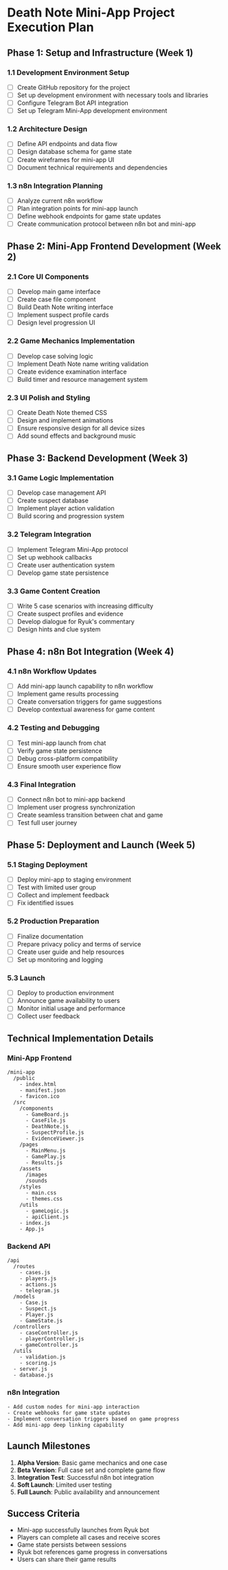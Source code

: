 # Death Note Mini-App Project Execution Plan

## Phase 1: Setup and Infrastructure (Week 1)

### 1.1 Development Environment Setup
- [ ] Create GitHub repository for the project
- [ ] Set up development environment with necessary tools and libraries
- [ ] Configure Telegram Bot API integration
- [ ] Set up Telegram Mini-App development environment

### 1.2 Architecture Design
- [ ] Define API endpoints and data flow
- [ ] Design database schema for game state
- [ ] Create wireframes for mini-app UI
- [ ] Document technical requirements and dependencies

### 1.3 n8n Integration Planning
- [ ] Analyze current n8n workflow
- [ ] Plan integration points for mini-app launch
- [ ] Define webhook endpoints for game state updates
- [ ] Create communication protocol between n8n bot and mini-app

## Phase 2: Mini-App Frontend Development (Week 2)

### 2.1 Core UI Components
- [ ] Develop main game interface
- [ ] Create case file component
- [ ] Build Death Note writing interface
- [ ] Implement suspect profile cards
- [ ] Design level progression UI

### 2.2 Game Mechanics Implementation
- [ ] Develop case solving logic
- [ ] Implement Death Note name writing validation
- [ ] Create evidence examination interface
- [ ] Build timer and resource management system

### 2.3 UI Polish and Styling
- [ ] Create Death Note themed CSS
- [ ] Design and implement animations
- [ ] Ensure responsive design for all device sizes
- [ ] Add sound effects and background music

## Phase 3: Backend Development (Week 3)

### 3.1 Game Logic Implementation
- [ ] Develop case management API
- [ ] Create suspect database
- [ ] Implement player action validation
- [ ] Build scoring and progression system

### 3.2 Telegram Integration
- [ ] Implement Telegram Mini-App protocol
- [ ] Set up webhook callbacks
- [ ] Create user authentication system
- [ ] Develop game state persistence

### 3.3 Game Content Creation
- [ ] Write 5 case scenarios with increasing difficulty
- [ ] Create suspect profiles and evidence
- [ ] Develop dialogue for Ryuk's commentary
- [ ] Design hints and clue system

## Phase 4: n8n Bot Integration (Week 4)

### 4.1 n8n Workflow Updates
- [ ] Add mini-app launch capability to n8n workflow
- [ ] Implement game results processing
- [ ] Create conversation triggers for game suggestions
- [ ] Develop contextual awareness for game content

### 4.2 Testing and Debugging
- [ ] Test mini-app launch from chat
- [ ] Verify game state persistence
- [ ] Debug cross-platform compatibility
- [ ] Ensure smooth user experience flow

### 4.3 Final Integration
- [ ] Connect n8n bot to mini-app backend
- [ ] Implement user progress synchronization
- [ ] Create seamless transition between chat and game
- [ ] Test full user journey

## Phase 5: Deployment and Launch (Week 5)

### 5.1 Staging Deployment
- [ ] Deploy mini-app to staging environment
- [ ] Test with limited user group
- [ ] Collect and implement feedback
- [ ] Fix identified issues

### 5.2 Production Preparation
- [ ] Finalize documentation
- [ ] Prepare privacy policy and terms of service
- [ ] Create user guide and help resources
- [ ] Set up monitoring and logging

### 5.3 Launch
- [ ] Deploy to production environment
- [ ] Announce game availability to users
- [ ] Monitor initial usage and performance
- [ ] Collect user feedback

## Technical Implementation Details

### Mini-App Frontend
```
/mini-app
  /public
    - index.html
    - manifest.json
    - favicon.ico
  /src
    /components
      - GameBoard.js
      - CaseFile.js
      - DeathNote.js
      - SuspectProfile.js
      - EvidenceViewer.js
    /pages
      - MainMenu.js
      - GamePlay.js
      - Results.js
    /assets
      /images
      /sounds
    /styles
      - main.css
      - themes.css
    /utils
      - gameLogic.js
      - apiClient.js
    - index.js
    - App.js
```

### Backend API
```
/api
  /routes
    - cases.js
    - players.js
    - actions.js
    - telegram.js
  /models
    - Case.js
    - Suspect.js
    - Player.js
    - GameState.js
  /controllers
    - caseController.js
    - playerController.js
    - gameController.js
  /utils
    - validation.js
    - scoring.js
  - server.js
  - database.js
```

### n8n Integration
```
- Add custom nodes for mini-app interaction
- Create webhooks for game state updates
- Implement conversation triggers based on game progress
- Add mini-app deep linking capability
```

## Launch Milestones

1. **Alpha Version**: Basic game mechanics and one case
2. **Beta Version**: Full case set and complete game flow
3. **Integration Test**: Successful n8n bot integration
4. **Soft Launch**: Limited user testing
5. **Full Launch**: Public availability and announcement

## Success Criteria

- Mini-app successfully launches from Ryuk bot
- Players can complete all cases and receive scores
- Game state persists between sessions
- Ryuk bot references game progress in conversations
- Users can share their game results 